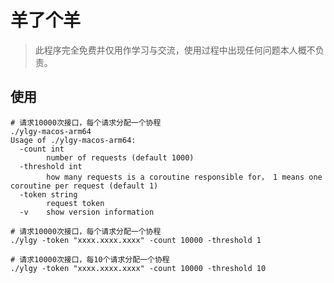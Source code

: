 # 羊了个羊

> 此程序完全免费并仅用作学习与交流，使用过程中出现任何问题本人概不负责。

## 使用

```shell
# 请求10000次接口，每个请求分配一个协程
./ylgy-macos-arm64
Usage of ./ylgy-macos-arm64:
  -count int
        number of requests (default 1000)
  -threshold int
        how many requests is a coroutine responsible for， 1 means one coroutine per request (default 1)
  -token string
        request token
  -v    show version information
```

```shell
# 请求10000次接口，每个请求分配一个协程
./ylgy -token "xxxx.xxxx.xxxx" -count 10000 -threshold 1
```

```shell
# 请求10000次接口，每10个请求分配一个协程
./ylgy -token "xxxx.xxxx.xxxx" -count 10000 -threshold 10
```

